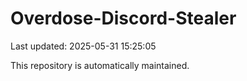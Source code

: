 # Overdose-Discord-Stealer

Last updated: 2025-05-31 15:25:05

This repository is automatically maintained.
